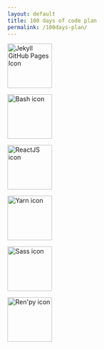 ```yaml
---
layout: default
title: 100 days of code plan
permalink: /100days-plan/
---
```


<a href="https://jekyllrb.com/docs/"><img src="{{ site.baseurl }}images/icon-jekyll-githubPages.png" alt="Jekyll GitHub Pages Icon" width="100px"/></a>

<a href="http://tldp.org/HOWTO/Bash-Prog-Intro-HOWTO.html"><img src="{{ site.baseurl }}images/bash-icon.png" alt="Bash icon" width="100px"/></a>


<a href="https://reactjs.org/"><img src="{{ site.baseurl }}images/icon-ReactJS.png" alt="ReactJS icon" width="100px"/></a>

<a href="https://yarnpkg.com/en/"><img src="{{ site.baseurl }}images/icon-YarnPkg.png" alt="Yarn icon" width="100px"/></a>

<a href="https://sass-lang.com/"><img src="{{ site.baseurl }}images/icon-Sass.png" alt="Sass icon" width="100px"/></a>
 

<a href="https://renpy.org/"><img src="{{ site.baseurl }}images/icon-RenPy.png" alt="Ren'py icon" width="100px"/></a>
